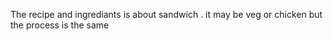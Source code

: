 The recipe and ingrediants is about sandwich .
it may be veg or chicken but the process is the same 